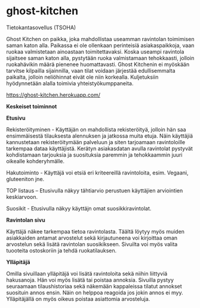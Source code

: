 # ghost-kitchen
Tietokantasovellus (TSOHA)

Ghost Kitchen on paikka, joka mahdollistaa useamman ravintolan toimimisen saman katon alla. Paikassa ei ole ollenkaan perinteisiä asiakaspaikkoja, vaan ruokaa valmistetaan ainoastaan toimitettavaksi. Koska useampi ravintola sijaitsee saman katon alla, pystytään ruoka valmistamaan tehokkaasti, jolloin ruokahävikin määrä pienenee huomattavasti.
Ghost Kitchenin ei myöskään tarvitse kilpailla sijainnilla, vaan tilat voidaan järjestää edullisemmalta paikalta, jolloin neliöhinnat eivät ole niin korkealla.
Kuljetuksiin hyödynnetään alalla toimivia yhteistyökumppaneita.

https://ghost-kitchen.herokuapp.com/

**Keskeiset toiminnot**

**Etusivu** 

Rekisteröityminen - Käyttäjän on mahdollista rekisteröityä, jolloin hän saa ensimmäisestä tilauksesta alennuksen ja jatkossa muita etuja. Näin käyttäjiä kannustetaan rekisteröitymään palveluun ja siten tarjoamaan ravintoloille tarkempaa dataa käyttäjistä. Kerätyn asiakasdatan avulla ravintolat pystyvät kohdistamaan tarjouksia ja suosituksia paremmin ja tehokkaammin juuri oikealle kohderyhmälle.

Hakutoiminto - Käyttäjä voi etsiä eri kriteereillä ravintoloita, esim. Vegaani, gluteeniton jne.

TOP listaus – Etusivulla näkyy tähtiarvio perustuen käyttäjien arviointien keskiarvoon.

Suosikit - Etusivulla näkyy käyttäjn omat suosikkiravintolat.

**Ravintolan sivu**

Käyttäjä näkee tarkempaa tietoa ravintolasta. Täältä löytyy myös muiden asiakkaiden antamat arvostelut sekä kirjautuneena voi kirjoittaa oman arvostelun sekä lisätä ravintolan suosikikseen. Sivuilta voi myös valita tuooteita ostoskoriin ja tehdä ruokatilauksen.

**Ylläpitäjä**

Omilla sivuillaan ylläpitäjä voi lisätä ravintoloita sekä niihin liittyviä hakusanoja. Hän voi myös lisätä tai poistaa annoksia. Sivuilla pystyy seuraamaan tilaushistoriaa sekä näkemään kappaleissa tilatut annokset suosituin annos ensin. Näin on helppoa reagoida jos jokin annos ei myy. Ylläpitäjällä on myös oikeus poistaa asiattomia arvosteluja.
